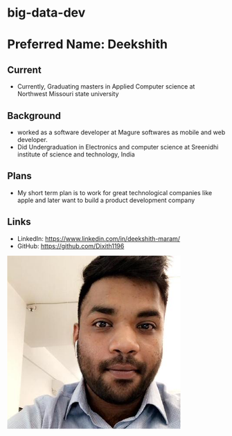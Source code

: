# big-data-dev

# Preferred Name: Deekshith

## Current
- Currently, Graduating masters in Applied Computer science at Northwest Missouri state university

## Background
- worked as a software developer at Magure softwares as mobile and web developer.
- Did Undergraduation in Electronics and computer science at Sreenidhi institute of science and technology, India

## Plans
- My short term plan is to work for great technological companies like apple and later want to build a product development company

## Links

- LinkedIn: https://www.linkedin.com/in/deekshith-maram/
- GitHub: https://github.com/Dixith1196

![](deekshith.jpg)
